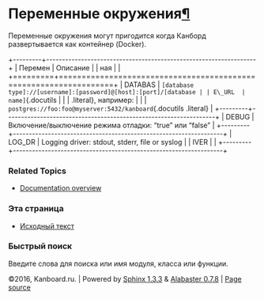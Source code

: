 Переменные окружения[¶](#environment-variables "Ссылка на этот заголовок")
==========================================================================

Переменные окружения могут пригодится когда Канборд развертывается как
контейнер (Docker).

+---------+------------------------------------------------------------------+
| Перемен | Описание                                                         |
| ная     |                                                                  |
+=========+==================================================================+
| DATABAS | `[database type]://[username]:[password]@[host]:[port]/[database |
| E\_URL  |  name]`{.docutils                                                |
|         | .literal}, например:                                             |
|         | `postgres://foo:foo@myserver:5432/kanboard`{.docutils .literal}  |
+---------+------------------------------------------------------------------+
| DEBUG   | Включение/выключение режима отладки: “true” или “false”          |
+---------+------------------------------------------------------------------+
| LOG\_DR | Logging driver: stdout, stderr, file or syslog                   |
| IVER    |                                                                  |
+---------+------------------------------------------------------------------+

### Related Topics

-   [Documentation overview](index.html)

### Эта страница

-   [Исходный текст](_sources/env.txt)

### Быстрый поиск

Введите слова для поиска или имя модуля, класса или функции.

©2016, Kanboard.ru. | Powered by [Sphinx 1.3.3](http://sphinx-doc.org/)
& [Alabaster 0.7.8](https://github.com/bitprophet/alabaster) | [Page
source](_sources/env.txt)
